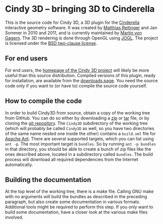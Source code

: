 # Cindy 3D – bringing 3D to Cinderella

This is the source code for Cindy 3D,
a 3D plugin for the [Cinderella][] interactive geometry software.
It was created by [Matthias Reitinger][] and Jan Sommer in 2010 and 2011,
and is currently maintained by [Martin von Gagern][].
The 3D rendering is done through OpenGL using [JOGL][].
The project is licensed under the [BSD two-clause license][license].

 [Cinderella]: http://www.cinderella.de/
 [Matthias Reitinger]: https://github.com/reima
 [Martin von Gagern]: https://github.com/gagern
 [JOGL]: http://jogamp.org/jogl/www/
 [license]: https://github.com/gagern/Cindy3D/blob/jogl2/LICENSE.txt

## For end users

For end users, the [homepage of the Cindy 3D project][homepage]
will likely be more useful than this source distribution.
Compiled versions of this plugin, ready for installation,
are available from the [downloads page][downloads].
You need the source code only if you want to (or have to) compile
the source code yourself.

 [homepage]: http://gagern.github.com/Cindy3D/
 [downloads]: https://github.com/gagern/Cindy3D/downloads

## How to compile the code

In order to build Cindy3D from source,
obtain a copy of the working tree from GitHub.
You can do so either by downloading a [zip][] or [tar][] file,
or by cloning the [git repository][].
The `Cindy3D` subdirectory of the working tree
(which will probably be called `Cindy3D` as well,
so you have two directories of the same name nested one inside the other)
contains a `build.xml` file for [Apache Ant][].
There are several supported targets, which you can list using `ant -p`.
The most important target is `bundles`.
So by running `ant -p bundles` in that directory,
you should be able to create a bunch of zip files
like the ones described above, located in a subdirectory called `bundles`.
The build process will download all required dependencies
from the Internet automatically.

 [zip]: https://github.com/gagern/Cindy3D/zipball/jogl2
 [tar]: https://github.com/gagern/Cindy3D/tarball/jogl2
 [git repository]: https://github.com/gagern/Cindy3D
 [Apache Ant]: http://ant.apache.org/

## Building the documentation

At the top level of the working tree, there is a make file.
Calling GNU make with no arguments will build
the bundles as described in the preceding paragraph,
but also create some documentation in various formats.
Additional tools might be required to perform this step.
If you only want to build some documentation,
have a closer look at the various make files involved.

